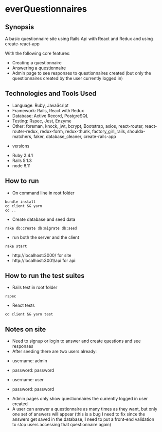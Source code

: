 everQuestionnaires
=======================
## Synopsis

A basic questionnaire site using Rails Api with React and Redux
and using create-react-app

With the following core features: 

- Creating a questionnaire 
- Answering a questionnaire
- Admin page to see responses to questionnaires created
(but only the questionnaires created by the user currently logged in)

## Technologies and Tools Used

- Language: Ruby, JavaScript
- Framework: Rails, React with Redux
- Database: Active Record, PostgreSQL
- Testing: Rspec, Jest, Enzyme
- Other: foreman, knock, jwt, bcrypt, Bootstrap, 
         axios, react-router, react-router-redux,
         redux-form, redux-thunk, factory_girl_rails,
         shoulda-matchers, faker, database_cleaner,
         create-rails-app

* versions
- Ruby 2.4.1
- Rails 5.1.3
- node 6.11

## How to run
- On command line in root folder 
```
bundle install
cd client && yarn
cd ..
```
- Create database and seed data
```
rake db:create db:migrate db:seed
```
- run both the server and the client
```
rake start
```
- http://localhost:3000/ for site
- http://localhost:3001/api for api 

## How to run the test suites
- Rails test in root folder
```
rspec
```
- React tests 
```
cd client && yarn test
```
## Notes on site
- Need to signup or login to answer and create questions and see responses
- After seeding there are two users already:
* username: admin
* password: password

* username: user
* password: password

- Admin pages only show questionnaires the currently logged in user created
- A user can answer a questionnaire as many times as they want, but only one 
set of answers will appear 
(this is a bug I need to fix since the answers get saved in the database, I need
  to put a front-end validation to stop users accessing that questionnaire again)


